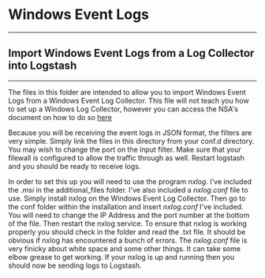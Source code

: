 # Windows Event Logs

***

## Import Windows Event Logs from a Log Collector into Logstash

***

The files in this folder are intended to allow you to import Windows Event Logs from a Windows Event Log Collector.  This file will not teach you how to set up a Windows Log Collector, however you can access the NSA's document on how to do so [here](https://www.nsa.gov/ia/_files/app/spotting_the_adversary_with_windows_event_log_monitoring.pdf)

Because you will be receiving the event logs in JSON format, the filters are very simple.  Simply link the files in this directory from your conf.d directory.  You may wish to change the port on the input filter.  Make sure that your filewall is configured to allow the traffic through as well.  Restart logstash and you should be ready to receive logs.

In order to set this up you will need to use the program *nxlog*.  I've included the *.msi* in the additional_files folder.  I've also included a *nxlog.conf* file to use.  Simply install nxlog on the Windows Event Log Collector.  Then go to the conf folder within the installation and insert *nxlog.conf* I've included.  You will need to change the IP Address and the port number at the bottom of the file.  Then restart the nxlog service.  To ensure that nxlog is working properly you should check in the <replace with proper directory> folder and read the .txt file.  It should be obvious if nxlog has encountered a bunch of errors.  The *nxlog.conf* file is very finicky about white space and some other things.  It can take some elbow grease to get working.  If your nxlog is up and running then you should now be sending logs to Logstash.




